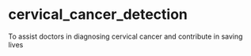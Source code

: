 # cervical_cancer_detection
To assist doctors in diagnosing cervical cancer and contribute in saving lives
